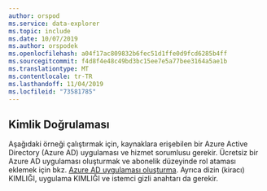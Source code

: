 ```yaml
---
author: orspod
ms.service: data-explorer
ms.topic: include
ms.date: 10/07/2019
ms.author: orspodek
ms.openlocfilehash: a04f17ac809832b6fec51d1ffe0d9fcd6285b4ff
ms.sourcegitcommit: f4d8f4e48c49bd3bc15ee7e5a77bee3164a5ae1b
ms.translationtype: MT
ms.contentlocale: tr-TR
ms.lasthandoff: 11/04/2019
ms.locfileid: "73581785"
---
```

## <a name="authentication"></a>Kimlik Doğrulaması

Aşağıdaki örneği çalıştırmak için, kaynaklara erişebilen bir Azure Active Directory (Azure AD) uygulaması ve hizmet sorumlusu gerekir. Ücretsiz bir Azure AD uygulaması oluşturmak ve abonelik düzeyinde rol ataması eklemek için bkz. [Azure AD uygulaması oluşturma](/azure/active-directory/develop/howto-create-service-principal-portal). Ayrıca dizin (kiracı) KIMLIĞI, uygulama KIMLIĞI ve istemci gizli anahtarı da gerekir.
